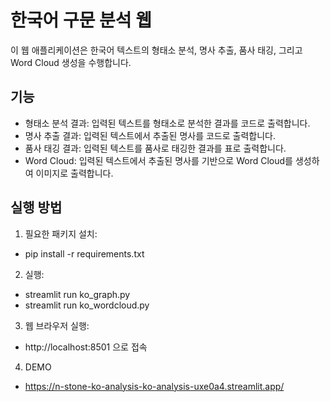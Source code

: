# 한국어 구문 분석 웹

이 웹 애플리케이션은 한국어 텍스트의 형태소 분석, 명사 추출, 품사 태깅, 그리고 Word Cloud 생성을 수행합니다.

## 기능

- 형태소 분석 결과: 입력된 텍스트를 형태소로 분석한 결과를 코드로 출력합니다.
- 명사 추출 결과: 입력된 텍스트에서 추출된 명사를 코드로 출력합니다.
- 품사 태깅 결과: 입력된 텍스트를 품사로 태깅한 결과를 표로 출력합니다.
- Word Cloud: 입력된 텍스트에서 추출된 명사를 기반으로 Word Cloud를 생성하여 이미지로 출력합니다.

## 실행 방법

1. 필요한 패키지 설치:

- pip install -r requirements.txt

2. 실행:

- streamlit run ko_graph.py
- streamlit run ko_wordcloud.py

3. 웹 브라우저 실행:

- http://localhost:8501 으로 접속

4. DEMO

- https://n-stone-ko-analysis-ko-analysis-uxe0a4.streamlit.app/